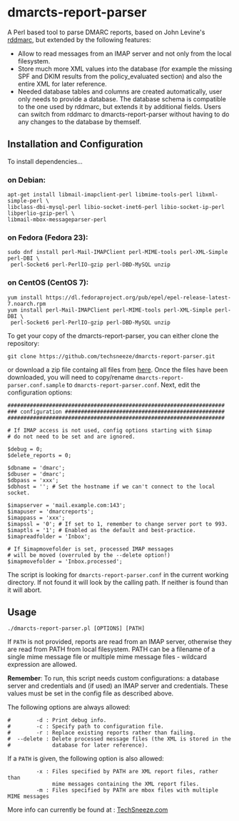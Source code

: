 # dmarcts-report-parser
A Perl based tool to parse DMARC reports, based on John Levine's [rddmarc](http://www.taugh.com/rddmarc/), but extended by the following features:
* Allow to read messages from an IMAP server and not only from the local filesystem.
* Store much more XML values into the database (for example the missing SPF and DKIM results from the policy_evaluated section) and also the entire XML for later reference.
* Needed database tables and columns are created automatically, user only needs to provide a database. The database schema is compatible to the one used by rddmarc, but extends it by additional fields. Users can switch from rddmarc to dmarcts-report-parser without having to do any changes to the database by themself.


## Installation and Configuration

To install dependencies...

### on Debian:
```
apt-get install libmail-imapclient-perl libmime-tools-perl libxml-simple-perl \
libclass-dbi-mysql-perl libio-socket-inet6-perl libio-socket-ip-perl libperlio-gzip-perl \
libmail-mbox-messageparser-perl
```
### on Fedora (Fedora 23):
```
sudo dnf install perl-Mail-IMAPClient perl-MIME-tools perl-XML-Simple perl-DBI \
 perl-Socket6 perl-PerlIO-gzip perl-DBD-MySQL unzip
```
### on CentOS (CentOS 7):
```
yum install https://dl.fedoraproject.org/pub/epel/epel-release-latest-7.noarch.rpm
yum install perl-Mail-IMAPClient perl-MIME-tools perl-XML-Simple perl-DBI \
 perl-Socket6 perl-PerlIO-gzip perl-DBD-MySQL unzip
 ```

To get your copy of the dmarcts-report-parser, you can either clone the repository:
```
git clone https://github.com/techsneeze/dmarcts-report-parser.git
```
or download a zip file containg all files from [here](https://github.com/techsneeze/dmarcts-report-parser/archive/master.zip). Once the files have been downloaded, you will need to copy/rename `dmarcts-report-parser.conf.sample` to `dmarcts-report-parser.conf`. Next, edit the configuration options:

```
####################################################################
### configuration ##################################################
####################################################################

# If IMAP access is not used, config options starting with $imap
# do not need to be set and are ignored.

$debug = 0;
$delete_reports = 0;

$dbname = 'dmarc';
$dbuser = 'dmarc';
$dbpass = 'xxx';
$dbhost = ''; # Set the hostname if we can't connect to the local socket.

$imapserver = 'mail.example.com:143';
$imapuser = 'dmarcreports';
$imappass = 'xxx';
$imapssl = '0'; # If set to 1, remember to change server port to 993.
$imaptls = '1'; # Enabled as the default and best-practice.
$imapreadfolder = 'Inbox';

# If $imapmovefolder is set, processed IMAP messages
# will be moved (overruled by the --delete option!)
$imapmovefolder = 'Inbox.processed';
```
The script is looking for `dmarcts-report-parser.conf` in the current working directory. If not found it will look by the calling path. If neither is found than it will abort.

## Usage

```
./dmarcts-report-parser.pl [OPTIONS] [PATH]
```
If `PATH` is not provided, reports are read from an IMAP server, otherwise they are read from PATH from local filesystem. PATH can be a filename of a single mime message file or multiple mime message files - wildcard expression are allowed.

**Remember**: To run, this script needs custom configurations: a database server and credentials and (if used) an IMAP server and credentials. These values must be set in the config file as described above.

The following options are always allowed:
```
#        -d : Print debug info.
#        -c : Specify path to configuration file.
#        -r : Replace existing reports rather than failing.
#  --delete : Delete processed message files (the XML is stored in the
#             database for later reference).
```

If a `PATH` is given, the following option is also allowed:
```
         -x : Files specified by PATH are XML report files, rather than
              mime messages containing the XML report files.
         -m : Files specified by PATH are mbox files with multiple MIME messages
```

More info can currently be found at : [TechSneeze.com](http://www.techsneeze.com/how-parse-dmarc-reports-imap/)

